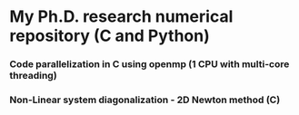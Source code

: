 # My Ph.D. research numerical repository (C and Python)
### Code parallelization in C using openmp (1 CPU with multi-core threading)
### Non-Linear system diagonalization - 2D Newton method (C)


